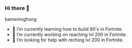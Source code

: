 ### Hi there 👋
bameninghong
- 🌱 I’m currently learning how to build 90's in Fortnite.
- 🔭 I’m currently working on reaching lvl 200 in Fortnite.
- 🤔 I’m looking for help with reching lvl 200 in Fortnite.

<!--
**SirTeubner/SirTeubner** is a ✨ _special_ ✨ repository because its `README.md` (this file) appears on your GitHub profile.

Here are some ideas to get you started:

- 🔭 I’m currently working on ...
- 🌱 I’m currently learning ...
- 👯 I’m looking to collaborate on ...
- 🤔 I’m looking for help with ...
- 💬 Ask me about ...
- 📫 How to reach me: ...
- 😄 Pronouns: ...
- ⚡ Fun fact: ...
-->
